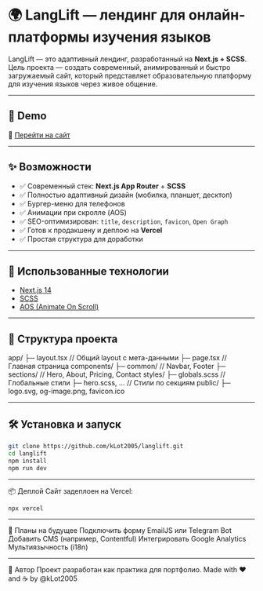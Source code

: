 # 🌍 LangLift — лендинг для онлайн-платформы изучения языков

LangLift — это адаптивный лендинг, разработанный на **Next.js + SCSS**. Цель проекта — создать современный, анимированный и быстро загружаемый сайт, который представляет образовательную платформу для изучения языков через живое общение.

---

## 🚀 Demo

🔗 [Перейти на сайт](......)

---

## ✨ Возможности

- ✅ Современный стек: **Next.js App Router** + **SCSS**
- ✅ Полностью адаптивный дизайн (мобилка, планшет, десктоп)
- ✅ Бургер-меню для телефонов
- ✅ Анимации при скролле (AOS)
- ✅ SEO-оптимизирован: `title`, `description`, `favicon`, `Open Graph`
- ✅ Готов к продакшену и деплою на **Vercel**
- ✅ Простая структура для доработки

---

## 🧠 Использованные технологии

- [Next.js 14](https://nextjs.org/)
- [SCSS](https://sass-lang.com/)
- [AOS (Animate On Scroll)](https://michalsnik.github.io/aos/)

---

## 📁 Структура проекта
app/
├─ layout.tsx // Общий layout с мета-данными
├─ page.tsx // Главная страница
components/
├─ common/ // Navbar, Footer
├─ sections/ // Hero, About, Pricing, Contact
styles/
├─ globals.scss // Глобальные стили
├─ hero.scss, ... // Стили по секциям
public/
├─ logo.svg, og-image.png, favicon.ico


---

## 🛠 Установка и запуск

```bash
git clone https://github.com/kLot2005/langlift.git
cd langlift
npm install
npm run dev
```


---

📦 Деплой
Сайт задеплоен на Vercel:

```bash
npx vercel
```


---

🧾 Планы на будущее
Подключить форму EmailJS или Telegram Bot
Добавить CMS (например, Contentful)
Интегрировать Google Analytics
Мультиязычность (i18n)

---

📌 Автор
Проект разработан как практика для портфолио.
Made with ❤️ and ☕ by @kLot2005


